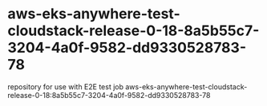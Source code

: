 # aws-eks-anywhere-test-cloudstack-release-0-18-8a5b55c7-3204-4a0f-9582-dd9330528783-78
repository for use with E2E test job aws-eks-anywhere-test-cloudstack-release-0-18:8a5b55c7-3204-4a0f-9582-dd9330528783-78

